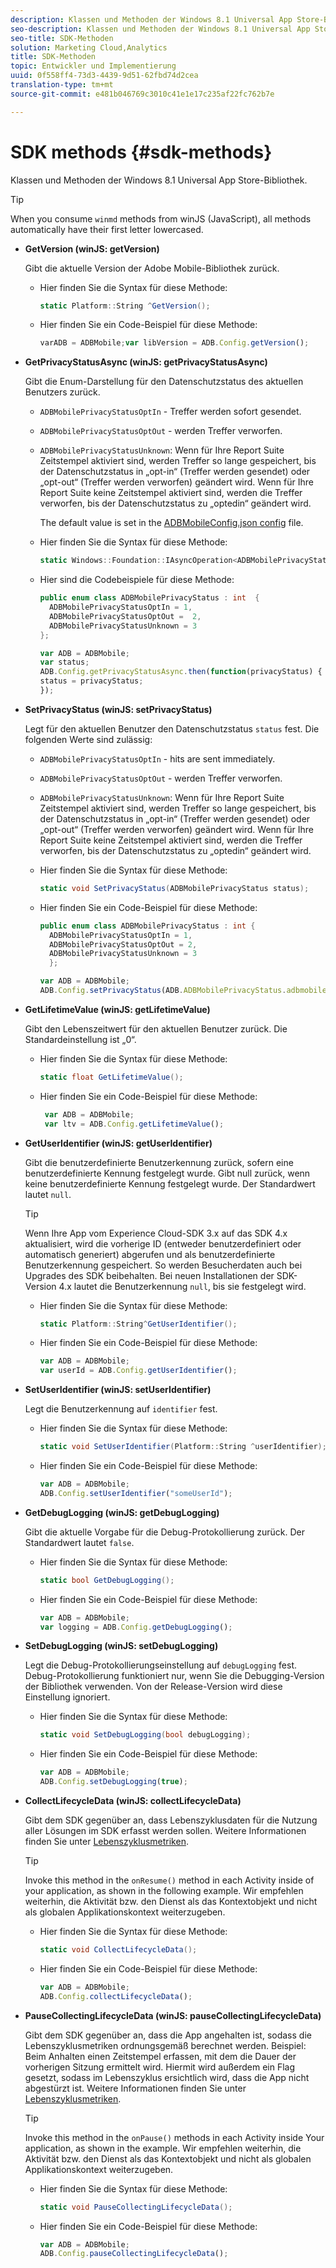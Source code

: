 ```yaml
---
description: Klassen und Methoden der Windows 8.1 Universal App Store-Bibliothek.
seo-description: Klassen und Methoden der Windows 8.1 Universal App Store-Bibliothek.
seo-title: SDK-Methoden
solution: Marketing Cloud,Analytics
title: SDK-Methoden
topic: Entwickler und Implementierung
uuid: 0f558ff4-73d3-4439-9d51-62fbd74d2cea
translation-type: tm+mt
source-git-commit: e481b046769c3010c41e1e17c235af22fc762b7e

---
```



# SDK methods {#sdk-methods}

Klassen und Methoden der Windows 8.1 Universal App Store-Bibliothek.

>[!TIP]
>
>When you consume `winmd` methods from winJS (JavaScript), all methods automatically have their first letter lowercased.

* **GetVersion (winJS: getVersion)**

   Gibt die aktuelle Version der Adobe Mobile-Bibliothek zurück.

   * Hier finden Sie die Syntax für diese Methode:

      ```csharp
      static Platform::String ^GetVersion();
      ```

   * Hier finden Sie ein Code-Beispiel für diese Methode:

      ```js
      varADB = ADBMobile;var libVersion = ADB.Config.getVersion(); 
      ```

* **GetPrivacyStatusAsync (winJS: getPrivacyStatusAsync)**

   Gibt die Enum-Darstellung für den Datenschutzstatus des aktuellen Benutzers zurück.

   * `ADBMobilePrivacyStatusOptIn` - Treffer werden sofort gesendet.
   * `ADBMobilePrivacyStatusOptOut` - werden Treffer verworfen.
   * `ADBMobilePrivacyStatusUnknown`: Wenn für Ihre Report Suite Zeitstempel aktiviert sind, werden Treffer so lange gespeichert, bis der Datenschutzstatus in „opt-in“ (Treffer werden gesendet) oder „opt-out“ (Treffer werden verworfen) geändert wird. Wenn für Ihre Report Suite keine Zeitstempel aktiviert sind, werden die Treffer verworfen, bis der Datenschutzstatus zu „optedin“ geändert wird.

      The default value is set in the [ADBMobileConfig.json config](/help/windows-appstore/c-configuration/c.json.md) file.

   * Hier finden Sie die Syntax für diese Methode:

      ```csharp
      static Windows::Foundation::IAsyncOperation<ADBMobilePrivacyStatus> ^getPrivacyStatusAsync(); 
      ```

   * Hier sind die Codebeispiele für diese Methode:

      ```csharp
      public enum class ADBMobilePrivacyStatus : int  {
        ADBMobilePrivacyStatusOptIn = 1, 
        ADBMobilePrivacyStatusOptOut =  2,
        ADBMobilePrivacyStatusUnknown = 3
      };
      ```

      ```js
      var ADB = ADBMobile;
      var status;
      ADB.Config.getPrivacyStatusAsync.then(function(privacyStatus) {
      status = privacyStatus;
      }); 
      ```

* **SetPrivacyStatus (winJS: setPrivacyStatus)**

   Legt für den aktuellen Benutzer den Datenschutzstatus `status` fest. Die folgenden Werte sind zulässig:

   * `ADBMobilePrivacyStatusOptIn` - hits are sent immediately.
   * `ADBMobilePrivacyStatusOptOut` - werden Treffer verworfen.
   * `ADBMobilePrivacyStatusUnknown`: Wenn für Ihre Report Suite Zeitstempel aktiviert sind, werden Treffer so lange gespeichert, bis der Datenschutzstatus in „opt-in“ (Treffer werden gesendet) oder „opt-out“ (Treffer werden verworfen) geändert wird. Wenn für Ihre Report Suite keine Zeitstempel aktiviert sind, werden die Treffer verworfen, bis der Datenschutzstatus zu „optedin“ geändert wird.

   * Hier finden Sie die Syntax für diese Methode:

      ```csharp
      static void SetPrivacyStatus(ADBMobilePrivacyStatus status);
      ```

   * Hier finden Sie ein Code-Beispiel für diese Methode:

      ```csharp
      public enum class ADBMobilePrivacyStatus : int {
        ADBMobilePrivacyStatusOptIn = 1,
        ADBMobilePrivacyStatusOptOut = 2,
        ADBMobilePrivacyStatusUnknown = 3
        }; 
      ```

      ```js
      var ADB = ADBMobile;
      ADB.Config.setPrivacyStatus(ADB.ADBMobilePrivacyStatus.adbmobilePrivacyStatusOptIn); 
      ```

* **GetLifetimeValue (winJS: getLifetimeValue)**

   Gibt den Lebenszeitwert für den aktuellen Benutzer zurück. Die Standardeinstellung ist „0“.

   * Hier finden Sie die Syntax für diese Methode:

      ```csharp
      static float GetLifetimeValue();
      ```

   * Hier finden Sie ein Code-Beispiel für diese Methode:

      ```js
       var ADB = ADBMobile;
       var ltv = ADB.Config.getLifetimeValue(); 
      ```

* **GetUserIdentifier (winJS: getUserIdentifier)**

   Gibt die benutzerdefinierte Benutzerkennung zurück, sofern eine benutzerdefinierte Kennung festgelegt wurde. Gibt null zurück, wenn keine benutzerdefinierte Kennung festgelegt wurde. Der Standardwert lautet `null`.

   >[!TIP]
   >
   >Wenn Ihre App vom Experience Cloud-SDK 3.x auf das SDK 4.x aktualisiert, wird die vorherige ID (entweder benutzerdefiniert oder automatisch generiert) abgerufen und als benutzerdefinierte Benutzerkennung gespeichert. So werden Besucherdaten auch bei Upgrades des SDK beibehalten. Bei neuen Installationen der SDK-Version 4.x lautet die Benutzerkennung `null`, bis sie festgelegt wird.

   * Hier finden Sie die Syntax für diese Methode:

      ```csharp
      static Platform::String^GetUserIdentifier();
      ```

   * Hier finden Sie ein Code-Beispiel für diese Methode:

      ```js
      var ADB = ADBMobile;
      var userId = ADB.Config.getUserIdentifier(); 
      ```

* **SetUserIdentifier (winJS: setUserIdentifier)**

   Legt die Benutzerkennung auf `identifier` fest.

   * Hier finden Sie die Syntax für diese Methode:

      ```csharp
      static void SetUserIdentifier(Platform::String ^userIdentifier);
      ```

   * Hier finden Sie ein Code-Beispiel für diese Methode:

      ```js
      var ADB = ADBMobile;
      ADB.Config.setUserIdentifier("someUserId"); 
      ```

* **GetDebugLogging (winJS: getDebugLogging)**

   Gibt die aktuelle Vorgabe für die Debug-Protokollierung zurück. Der Standardwert lautet `false`.

   * Hier finden Sie die Syntax für diese Methode:

      ```csharp
      static bool GetDebugLogging(); 
      ```

   * Hier finden Sie ein Code-Beispiel für diese Methode:

      ```js
      var ADB = ADBMobile;
      var logging = ADB.Config.getDebugLogging(); 
      ```

* **SetDebugLogging (winJS: setDebugLogging)**

   Legt die Debug-Protokollierungseinstellung auf `debugLogging` fest. Debug-Protokollierung funktioniert nur, wenn Sie die Debugging-Version der Bibliothek verwenden. Von der Release-Version wird diese Einstellung ignoriert.

   * Hier finden Sie die Syntax für diese Methode:

      ```csharp
      static void SetDebugLogging(bool debugLogging); 
      ```

   * Hier finden Sie ein Code-Beispiel für diese Methode:

      ```js
      var ADB = ADBMobile;
      ADB.Config.setDebugLogging(true); 
      ```

* **CollectLifecycleData (winJS: collectLifecycleData)**

   Gibt dem SDK gegenüber an, dass Lebenszyklusdaten für die Nutzung aller Lösungen im SDK erfasst werden sollen. Weitere Informationen finden Sie unter [Lebenszyklusmetriken](/help/windows-appstore/metrics.md).

   >[!TIP]
   >
   >Invoke this method in the `onResume()` method in each Activity inside of your application, as shown in the following example. Wir empfehlen weiterhin, die Aktivität bzw. den Dienst als das Kontextobjekt und nicht als globalen Applikationskontext weiterzugeben.

   * Hier finden Sie die Syntax für diese Methode:

      ```csharp
      static void CollectLifecycleData();
      ```

   * Hier finden Sie ein Code-Beispiel für diese Methode:

      ```js
      var ADB = ADBMobile;
      ADB.Config.collectLifecycleData(); 
      ```

* **PauseCollecting&#x200B;LifecycleData (winJS: pauseCollecting&#x200B;LifecycleData)**

   Gibt dem SDK gegenüber an, dass die App angehalten ist, sodass die Lebenszyklusmetriken ordnungsgemäß berechnet werden. Beispiel: Beim Anhalten einen Zeitstempel erfassen, mit dem die Dauer der vorherigen Sitzung ermittelt wird. Hiermit wird außerdem ein Flag gesetzt, sodass im Lebenszyklus ersichtlich wird, dass die App nicht abgestürzt ist. Weitere Informationen finden Sie unter [Lebenszyklusmetriken](/help/windows-appstore/metrics.md).

   >[!TIP]
   >
   >Invoke this method in the `onPause()` methods in each Activity inside Your application, as shown in the example. Wir empfehlen weiterhin, die Aktivität bzw. den Dienst als das Kontextobjekt und nicht als globalen Applikationskontext weiterzugeben.

   * Hier finden Sie die Syntax für diese Methode:

      ```csharp
      static void PauseCollectingLifecycleData();
      ```

   * Hier finden Sie ein Code-Beispiel für diese Methode:

      ```js
      var ADB = ADBMobile;
      ADB.Config.pauseCollectingLifecycleData();
      ```
